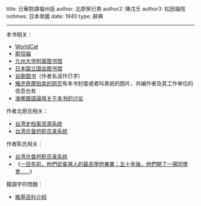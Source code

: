 title: 日華對譯福州話
author: 北原癸已男
author2: 陳戊壬
author3: 松田福信
notimes: 日本帝國
date: 1940
type: 辭典

---

本书相关：

- [WorldCat](https://www.worldcat.org/title/nikka-taiyaku-fukushugo/oclc/33692984)
- [斯坦福](https://searchworks.stanford.edu/view/4199782)
- [九州大学附属图书馆](http://catalog.lib.kyushu-u.ac.jp/en/recordID/1000386736)
- [日本国立国会图书馆](http://iss.ndl.go.jp/books/R100000002-I000000685750-00)
- [谷歌图书](https://books.google.co.jp/books/about/%E6%97%A5%E8%8F%AF%E5%B0%8D%E8%AD%AF%E7%A6%8F%E5%B7%9E%E8%AA%9E.html?id=LZM1AQAAIAAJ&redir_esc=y)（作者名误作巳字）
- [雅虎奇摩拍卖的网页](https://tw.bid.yahoo.com/item/%E4%B8%8D%E4%BA%8C%E6%9B%B8%E5%BA%97-%E6%97%A5%E8%8F%AF%E5%B0%8D%E8%AD%AF-%E7%A6%8F%E5%B7%9E%E8%AA%9E-%E9%99%B3%E6%88%8A%E5%A3%AC-%E7%AB%B9%E8%85%B0%E5%95%86%E5%BA%97-%E6%98%AD%E5%92%8C15%E5%B9%B4-100369413100)有本书封面或者叫表纸的图片，共编作者及其工作单位的信息也有
- [海墘閩語論壇关于本书的讨论](https://www.ispeakmin.com/bbs/archiver/?tid-3058.html)

作者北原氏相关：
- [台湾史档案资源系统](http://140.109.185.225/sinicafrsFront/search/search_detail.jsp?xmlId=0000280371)
- [台湾总督府职员录系统](http://who.ith.sinica.edu.tw/s2s.action?v=1936;%E8%87%BA%E7%81%A3%E7%B8%BD%E7%9D%A3%E5%BA%9C;%E5%85%B6%E4%BB%96)

作者陈氏相关：
- [台湾总督府职员录系统](http://who.ith.sinica.edu.tw/s2s.action?v=1934;%E8%87%BA%E7%81%A3%E7%B8%BD%E7%9D%A3%E5%BA%9C;%E5%85%B6%E4%BB%96)
- 《[一百年前，他們從臺灣人的最高學府畢業；五十年後，他們開了一場同學會……](https://gushi.tw/never-old-literatus/)》

聲調字符問題：
- [維基百科介紹](https://zh.wikipedia.org/wiki/臺灣語假名#Unicode)

